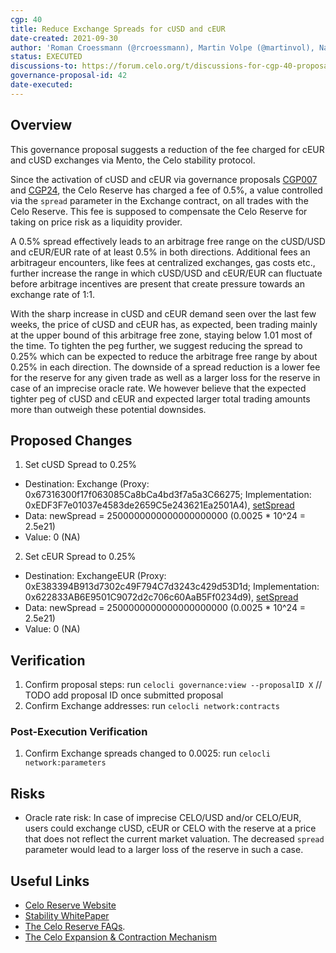 ```yaml
---
cgp: 40
title: Reduce Exchange Spreads for cUSD and cEUR
date-created: 2021-09-30
author: 'Roman Croessmann (@rcroessmann), Martin Volpe (@martinvol), Nadiem Sissouno (sissnad), Zviad Metreveli (@zviadm), Markus Franke (@MarkusBerlin)'
status: EXECUTED
discussions-to: https://forum.celo.org/t/discussions-for-cgp-40-proposal-to-reduce-exchange-spreads/1619
governance-proposal-id: 42
date-executed:
---
```


## Overview

This governance proposal suggests a reduction of the fee charged for cEUR and cUSD exchanges via Mento, the Celo stability protocol.

Since the activation of cUSD and cEUR via governance proposals [CGP007](https://github.com/celo-org/governance/blob/main/CGPs/cgp-0007.md) and [CGP24](https://github.com/celo-org/governance/blob/main/CGPs/cgp-0024.md), the Celo Reserve has charged a fee of 0.5%, a value controlled via the `spread` parameter in the Exchange contract, on all trades with the Celo Reserve. This fee is supposed to compensate the Celo Reserve for taking on price risk as a liquidity provider.

A 0.5% spread effectively leads to an arbitrage free range on the cUSD/USD and cEUR/EUR rate of at least 0.5% in both directions. Additional fees an arbitrageur encounters, like fees at centralized exchanges, gas costs etc., further increase the range in which cUSD/USD and cEUR/EUR can fluctuate before arbitrage incentives are present that create pressure towards an exchange rate of 1:1.

With the sharp increase in cUSD and cEUR demand seen over the last few weeks, the price of cUSD and cEUR has, as expected, been trading mainly at the upper bound of this arbitrage free zone, staying below 1.01 most of the time. To tighten the peg further, we suggest reducing the spread to 0.25% which can be expected to reduce the arbitrage free range by about 0.25% in each direction. The downside of a spread reduction is a lower fee for the reserve for any given trade as well as a larger loss for the reserve in case of an imprecise oracle rate. We however believe that the expected tighter peg of cUSD and cEUR and expected larger total trading amounts more than outweigh these potential downsides.

## Proposed Changes

1. Set cUSD Spread to 0.25%
  - Destination: Exchange (Proxy: 0x67316300f17f063085Ca8bCa4bd3f7a5a3C66275; Implementation: 0xEDF3F7e01037e4583de2659C5e243621Ea2501A4), [setSpread](https://github.com/celo-org/celo-monorepo/blob/master/packages/protocol/contracts/stability/Exchange.sol#L287)
  - Data: newSpread = 2500000000000000000000 (0.0025 * 10^24 = 2.5e21) 
  - Value: 0 (NA)

2. Set cEUR Spread to 0.25%
  - Destination: ExchangeEUR (Proxy: 0xE383394B913d7302c49F794C7d3243c429d53D1d; Implementation: 0x622833AB6E9501C9072d2c706c60AaB5Ff0234d9), [setSpread](https://github.com/celo-org/celo-monorepo/blob/master/packages/protocol/contracts/stability/Exchange.sol#L287)
  - Data: newSpread = 2500000000000000000000 (0.0025 * 10^24 = 2.5e21) 
  - Value: 0 (NA)

## Verification

1. Confirm proposal steps: run `celocli governance:view --proposalID X` // TODO add proposal ID once submitted proposal
2. Confirm Exchange addresses: run `celocli network:contracts`

### Post-Execution Verification
1. Confirm Exchange spreads changed to 0.0025: run `celocli network:parameters`

## Risks

- Oracle rate risk: In case of imprecise CELO/USD and/or CELO/EUR, users could exchange cUSD, cEUR or CELO with the reserve at a price that does not reflect the current market valuation. The decreased `spread` parameter would lead to a larger loss of the reserve in such a case.

## Useful Links
* [Celo Reserve Website](https://celoreserve.org/)
* [Stability WhitePaper](https://celo.org/papers/Celo_Stability_Analysis.pdf)
* [The Celo Reserve FAQs](https://medium.com/celoorg/the-celo-reserve-faqs-f3f7cbb1991f). 
* [The Celo Expansion & Contraction Mechanism](https://medium.com/celoorg/zooming-in-on-the-celo-expansion-contraction-mechanism-446ca7abe4f)
